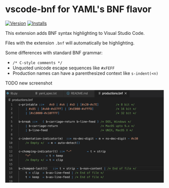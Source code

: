 
# vscode-bnf for YAML's BNF flavor
[![Version](https://vsmarketplacebadge.apphb.com/version/darthwalsh.vscode-bnf.svg)](https://marketplace.visualstudio.com/items?itemName=darthwalsh.vscode-bnf)
[![Installs](https://vsmarketplacebadge.apphb.com/installs/darthwalsh.vscode-bnf.svg)](https://marketplace.visualstudio.com/items?itemName=darthwalsh.vscode-bnf)

This extension adds BNF syntax highlighting to Visual Studio Code.

Files with the extension `.bnf` will automatically be highlighting.

Some differences with standard BNF grammar:

- `/* C-style comments */`
- Unquoted unicode escape sequences like `#xFEFF`
- Production names can have a parenthesized context like `s-indent(<n)`

TODO new screenshot

![Syntax Highlighting](screenshot.png)
